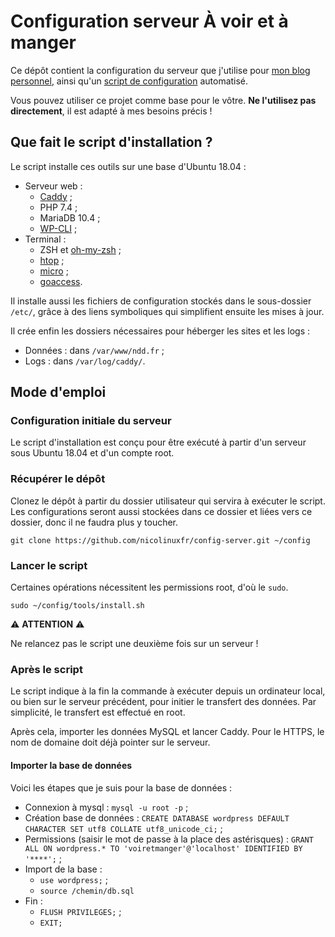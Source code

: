 # Configuration serveur À voir et à manger

Ce dépôt contient la configuration du serveur que j'utilise pour [mon blog personnel](https://voiretmanger.fr), ainsi qu'un [script de configuration](https://github.com/nicolinuxfr/config-server/blob/master/tools/install.sh) automatisé.

Vous pouvez utiliser ce projet comme base pour le vôtre. **Ne l'utilisez pas directement**, il est adapté à mes besoins précis ! 

## Que fait le script d'installation ?

Le script installe ces outils sur une base d'Ubuntu 18.04 :

- Serveur web :
    - [Caddy](https://github.com/mholt/caddy) ;
    - PHP 7.4 ;
    - MariaDB 10.4 ;
    - [WP-CLI](http://wp-cli.org/fr/) ;
- Terminal :
    - ZSH et [oh-my-zsh](http://ohmyz.sh) ;
    - [htop](http://hisham.hm/htop/) ;
    - [micro](https://micro-editor.github.io) ;
    - [goaccess](https://goaccess.io).

Il installe aussi les fichiers de configuration stockés dans le sous-dossier `/etc/`, grâce à des liens symboliques qui simplifient ensuite les mises à jour.

Il crée enfin les dossiers nécessaires pour héberger les sites et les logs : 

- Données : dans `/var/www/ndd.fr` ;
- Logs : dans `/var/log/caddy/`.

## Mode d'emploi

### Configuration initiale du serveur

Le script d'installation est conçu pour être exécuté à partir d'un serveur sous Ubuntu 18.04 et d'un compte root. 


### Récupérer le dépôt

Clonez le dépôt à partir du dossier utilisateur qui servira à exécuter le script. Les configurations seront aussi stockées dans ce dossier et liées vers ce dossier, donc il ne faudra plus y toucher.

    git clone https://github.com/nicolinuxfr/config-server.git ~/config

### Lancer le script

Certaines opérations nécessitent les permissions root, d'où le `sudo`. 

    sudo ~/config/tools/install.sh

⚠️ **ATTENTION** ⚠️

Ne relancez pas le script une deuxième fois sur un serveur !

### Après le script

Le script indique à la fin la commande à exécuter depuis un ordinateur local, ou bien sur le serveur précédent, pour initier le transfert des données. Par simplicité, le transfert est effectué en root.

Après cela, importer les données MySQL et lancer Caddy. Pour le HTTPS, le nom de domaine doit déjà pointer sur le serveur.

#### Importer la base de données

Voici les étapes que je suis pour la base de données : 

- Connexion à mysql : `mysql -u root -p` ;
- Création base de données : `CREATE DATABASE wordpress DEFAULT CHARACTER SET utf8 COLLATE utf8_unicode_ci;` ;
- Permissions (saisir le mot de passe à la place des astérisques) : `GRANT ALL ON wordpress.* TO 'voiretmanger'@'localhost' IDENTIFIED BY '****';` ;
- Import de la base : 
    - `use wordpress;` ;
    - `source /chemin/db.sql`
- Fin :
    - `FLUSH PRIVILEGES;` ;
    - `EXIT;`

